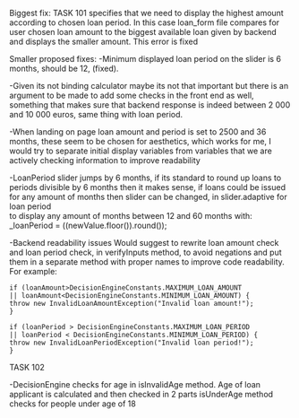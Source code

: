 Biggest fix:
TASK 101 specifies that we need to display the highest amount according to chosen loan period.
In this case loan_form file compares for user chosen loan amount to the biggest available loan given by backend and displays the smaller amount.
This error is fixed

Smaller proposed fixes:
-Minimum displayed loan period on the slider is 6 months, should be 12, (fixed).

-Given its not binding calculator maybe its not that important but 
    there is an argument to be made to add some checks in the front end as well,
    something that makes sure that backend response is indeed between 2 000 and 10 000 euros, same thing with loan period.

-When landing on page loan amount and period is set to 2500 and 36 months, these seem to be chosen for aesthetics,
    which works for me, I would try to separate initial display variables from variables that we are actively checking information to improve readability

-LoanPeriod slider jumps by 6 months, if its standard to round up loans to periods divisible by 6 months then it makes sense,
    if loans could be issued for any amount of months then slider can be changed, in slider.adaptive for loan period  
    to display any amount of months between 12 and 60 months with:
_loanPeriod = ((newValue.floor()).round());

-Backend readability issues
    Would suggest to rewrite loan amount check and loan period check, in verifyInputs method, to avoid negations
    and put them in a separate method with proper names to improve code readability.
    For example:

    if (loanAmount>DecisionEngineConstants.MAXIMUM_LOAN_AMOUNT
    || loanAmount<DecisionEngineConstants.MINIMUM_LOAN_AMOUNT) {
    throw new InvalidLoanAmountException("Invalid loan amount!");
    }

    if (loanPeriod > DecisionEngineConstants.MAXIMUM_LOAN_PERIOD
    || loanPeriod < DecisionEngineConstants.MINIMUM_LOAN_PERIOD) {
    throw new InvalidLoanPeriodException("Invalid loan period!");
    }

TASK 102

-DecisionEngine checks for age in isInvalidAge method.
    Age of loan applicant is calculated and then checked in 2 parts
    isUnderAge method checks for people under age of 18
